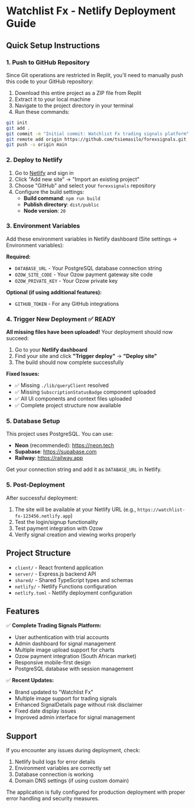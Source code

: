 # Watchlist Fx - Netlify Deployment Guide

## Quick Setup Instructions

### 1. Push to GitHub Repository
Since Git operations are restricted in Replit, you'll need to manually push this code to your GitHub repository:

1. Download this entire project as a ZIP file from Replit
2. Extract it to your local machine
3. Navigate to the project directory in your terminal
4. Run these commands:

```bash
git init
git add .
git commit -m "Initial commit: Watchlist Fx trading signals platform"
git remote add origin https://github.com/tsiemasilo/forexsignals.git
git push -u origin main
```

### 2. Deploy to Netlify

1. Go to [Netlify](https://netlify.com) and sign in
2. Click "Add new site" → "Import an existing project"
3. Choose "GitHub" and select your `forexsignals` repository
4. Configure the build settings:
   - **Build command**: `npm run build`
   - **Publish directory**: `dist/public`
   - **Node version**: `20`

### 3. Environment Variables

Add these environment variables in Netlify dashboard (Site settings → Environment variables):

**Required:**
- `DATABASE_URL` - Your PostgreSQL database connection string
- `OZOW_SITE_CODE` - Your Ozow payment gateway site code
- `OZOW_PRIVATE_KEY` - Your Ozow private key

**Optional (if using additional features):**
- `GITHUB_TOKEN` - For any GitHub integrations

### 4. Trigger New Deployment ✅ READY

**All missing files have been uploaded!** Your deployment should now succeed:

1. Go to your **Netlify dashboard**
2. Find your site and click **"Trigger deploy"** → **"Deploy site"**
3. The build should now complete successfully

**Fixed Issues:**
- ✅ Missing `./lib/queryClient` resolved
- ✅ Missing `SubscriptionStatusBadge` component uploaded
- ✅ All UI components and context files uploaded
- ✅ Complete project structure now available

### 5. Database Setup

This project uses PostgreSQL. You can use:
- **Neon** (recommended): https://neon.tech
- **Supabase**: https://supabase.com
- **Railway**: https://railway.app

Get your connection string and add it as `DATABASE_URL` in Netlify.

### 5. Post-Deployment

After successful deployment:
1. The site will be available at your Netlify URL (e.g., `https://watchlist-fx-123456.netlify.app`)
2. Test the login/signup functionality
3. Test payment integration with Ozow
4. Verify signal creation and viewing works properly

## Project Structure

- `client/` - React frontend application
- `server/` - Express.js backend API
- `shared/` - Shared TypeScript types and schemas
- `netlify/` - Netlify Functions configuration
- `netlify.toml` - Netlify deployment configuration

## Features

✅ **Complete Trading Signals Platform:**
- User authentication with trial accounts
- Admin dashboard for signal management
- Multiple image upload support for charts
- Ozow payment integration (South African market)
- Responsive mobile-first design
- PostgreSQL database with session management

✅ **Recent Updates:**
- Brand updated to "Watchlist Fx"
- Multiple image support for trading signals
- Enhanced SignalDetails page without risk disclaimer
- Fixed date display issues
- Improved admin interface for signal management

## Support

If you encounter any issues during deployment, check:
1. Netlify build logs for error details
2. Environment variables are correctly set
3. Database connection is working
4. Domain DNS settings (if using custom domain)

The application is fully configured for production deployment with proper error handling and security measures.